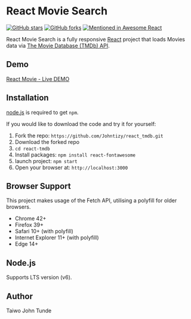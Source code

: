 # React Movie Search
[![GitHub stars](https://img.shields.io/github/stars/Johntizy/react-tmdb.svg?style=flat-square)](https://github.com/Johntizy/react-tmdb/stargazers)
[![GitHub forks](https://img.shields.io/github/forks/Johntizy/react-tmdb.svg?style=flat-square)](https://github.com/Johntizy/react-tmdb/network)
[![Mentioned in Awesome React](https://awesome.re/mentioned-badge.svg)](https://github.com/enaqx/awesome-react)

React Movie Search is a fully responsive [React](http://facebook.github.io/react/index.html) project that loads Movies data via [The Movie Database (TMDb) API](https://www.themoviedb.org/documentation/api). 

## Demo
[React Movie - Live DEMO](https://tvmoove.herokuapp.com)

## Installation
[node.js](http://nodejs.org/download/) is required to get ``npm``.

If you would like to download the code and try it for yourself:

1. Fork the repo: `https://github.com/Johntizy/react_tmdb.git`
2. Download the forked repo
2. `cd react-tmdb`
2. Install packages: `npm install react-fontawesome`
3. launch project: `npm start`
4. Open your browser at: `http://localhost:3000`

## Browser Support
This project makes usage of the Fetch API, utilising a polyfill for older browsers.

- Chrome 42+
- Firefox 39+
- Safari 10+ (with polyfill)
- Internet Explorer 11+ (with polyfill)
- Edge 14+

## Node.js
Supports LTS version (v6).

## Author
Taiwo John Tunde